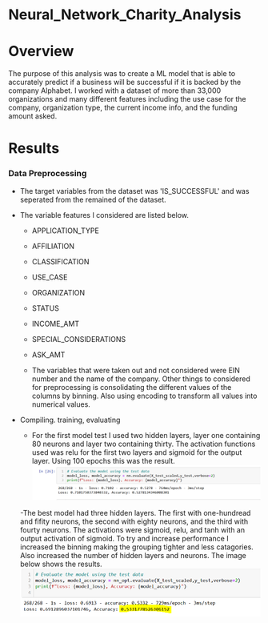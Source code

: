# Neural_Network_Charity_Analysis


# Overview 

The purpose of this analysis was to create a ML model that is able to accurately predict if a business will be successful if it is backed by the company Alphabet. I worked with a dataset of more than 33,000 organizations and many different features including the use case for the company, organization type, the current income info, and the funding amount asked. 

# Results 

### Data Preprocessing 

  - The target variables from the dataset was 'IS_SUCCESSFUL' and was seperated from the remained of the dataset. 
  - The variable features I considered are listed below. 
      - APPLICATION_TYPE 
      - AFFILIATION               
      - CLASSIFICATION            
      - USE_CASE                 
      - ORGANIZATION              
      - STATUS                    
      - INCOME_AMT                
      - SPECIAL_CONSIDERATIONS    
      - ASK_AMT
      
    - The variables that were taken out and not considered were EIN number and the name of the company. 
    Other things to considered for preprocessing is consolidating the different values of the columns by binning. Also using encoding to transform all values into numerical values. 
    
  - Compiling. training, evaluating 
  
    - For the first model test I used two hidden layers, layer one containing 80 neurons and layer two containing thirty. The activation functions used was relu for the first two layers and sigmoid for the output layer. Using 100 epochs this was the result. 
    ![This is an image](https://github.com/BrandonCodes95/Neural_Network_Charity_Analysis/blob/43a31b46a6d920a9521e80398c72f74d889333f1/ML%20Model%201%20loss.PNG) 
    
    -The best model had three hidden layers. The first with one-hundread and fifity neurons, the second with eighty neurons, and the third with fourty neurons. The activations were sigmoid, relu, and tanh with an output activation of sigmoid. 
    To try and increase performance I increased the binning making the grouping tighter and less catagories. Also increased the number of hidden layers and neurons. The image below shows the results. 
    ![This is an image](https://github.com/BrandonCodes95/Neural_Network_Charity_Analysis/blob/43a31b46a6d920a9521e80398c72f74d889333f1/ML%20Model%202%20accuracy.PNG) 
    
    
